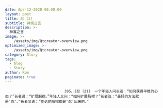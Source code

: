 ```yaml
---
date: Apr-12-2020 00:00:00
layout: post
title: 忍 (2)
subtitle: 神寓之言
description: >-
  神寓之言
image: >-
    /assets/img/Qtcreator-overview.png
optimized_image: >-
    /assets/img/Qtcreator-overview.png
category: Story
tags:
  - blog
  - Story
author: Ron
paginate: true
---
```


							　　395，《忍 (2)》 一个年轻人问长者：“如何获得平稳的心态？”长者说：“扩展胸襟。”年轻人又问：“如何扩展胸襟？”长者说：“最好的方法就是‘忍’。”长者又说：“豁达的胸襟都是‘忍’出来的。”
							
							
						